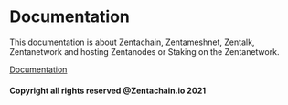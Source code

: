 # Documentation

This documentation is about Zentachain, Zentameshnet, Zentalk, Zentanetwork and hosting Zentanodes or Staking on the Zentanetwork.

[Documentation](http://docs.zentachain.io)

#### Copyright all rights reserved @Zentachain.io 2021
